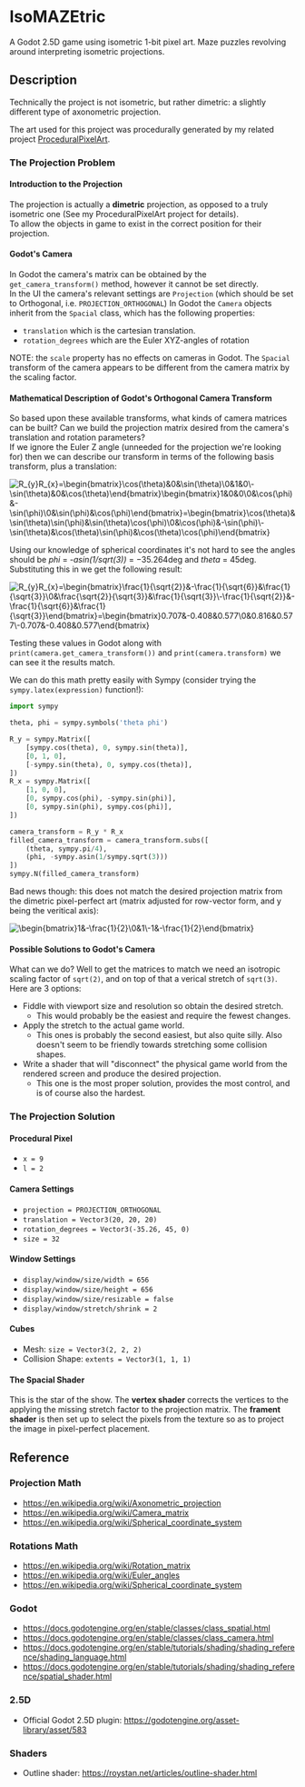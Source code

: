 # IsoMAZEtric
A Godot 2.5D game using isometric 1-bit pixel art. Maze puzzles revolving around interpreting isometric projections.

## Description
Technically the project is not isometric, but rather dimetric: a slightly different type of axonometric projection.

The art used for this project was procedurally generated by my related project [ProceduralPixelArt](https://github.com/jlcarr/ProceduralPixelArt).

### The Projection Problem
#### Introduction to the Projection
The projection is actually a **dimetric** projection, as opposed to a truly isometric one (See my ProceduralPixelArt project for details).  
To allow the objects in game to exist in the correct position for their projection.  

#### Godot's Camera
In Godot the camera's matrix can be obtained by the `get_camera_transform()` method, however it cannot be set directly.  
In the UI the camera's relevant settings are `Projection` (which should be set to Orthogonal, i.e. `PROJECTION_ORTHOGONAL`)
In Godot the `Camera` objects inherit from the `Spacial` class, which has the following properties:
   - `translation` which is the cartesian translation.
   - `rotation_degrees` which are the Euler XYZ-angles of rotation

NOTE: the `scale` property has no effects on cameras in Godot. The `Spacial` transform of the camera appears to be different from the camera matrix by the scaling factor.

#### Mathematical Description of Godot's Orthogonal Camera Transform
So based upon these available transforms, what kinds of camera matrices can be built? Can we build the projection matrix desired from the camera's translation and rotation parameters?  
If we ignore the Euler Z angle (unneeded for the projection we're looking for) then we can describe our transform in terms of the following basis transform, plus a translation:

![R_{y}R_{x}=\begin{bmatrix}\cos(\theta)&0&\sin(\theta)\\0&1&0\\-\sin(\theta)&0&\cos(\theta)\end{bmatrix}\begin{bmatrix}1&0&0\\0&\cos(\phi)&-\sin(\phi)\\0&\sin(\phi)&\cos(\phi)\end{bmatrix}=\begin{bmatrix}\cos(\theta)&\sin(\theta)\sin(\phi)&\sin(\theta)\cos(\phi)\\0&\cos(\phi)&-\sin(\phi)\\-\sin(\theta)&\cos(\theta)\sin(\phi)&\cos(\theta)\cos(\phi)\end{bmatrix}](https://render.githubusercontent.com/render/math?math=R_%7By%7DR_%7Bx%7D%3D%0A%5Cbegin%7Bbmatrix%7D%5Ccos%28%5Ctheta%29%260%26%5Csin%28%5Ctheta%29%5C%5C0%261%260%5C%5C-%5Csin%28%5Ctheta%29%260%26%5Ccos%28%5Ctheta%29%5Cend%7Bbmatrix%7D%20%0A%5Cbegin%7Bbmatrix%7D1%260%260%5C%5C0%26%5Ccos%28%5Cphi%29%26-%5Csin%28%5Cphi%29%5C%5C0%26%5Csin%28%5Cphi%29%26%5Ccos%28%5Cphi%29%5Cend%7Bbmatrix%7D%3D%0A%5Cbegin%7Bbmatrix%7D%5Ccos%28%5Ctheta%29%26%5Csin%28%5Ctheta%29%5Csin%28%5Cphi%29%26%5Csin%28%5Ctheta%29%5Ccos%28%5Cphi%29%5C%5C0%26%5Ccos%28%5Cphi%29%26-%5Csin%28%5Cphi%29%5C%5C-%5Csin%28%5Ctheta%29%26%5Ccos%28%5Ctheta%29%5Csin%28%5Cphi%29%26%5Ccos%28%5Ctheta%29%5Ccos%28%5Cphi%29%5Cend%7Bbmatrix%7D)

Using our knowledge of spherical coordinates it's not hard to see the angles should be *phi* = *-asin(1/sqrt(3))* = −35.264deg and *theta* = 45deg. Substituting this in we get the following result:

![R_{y}R_{x}=\begin{bmatrix}\frac{1}{\sqrt{2}}&-\frac{1}{\sqrt{6}}&\frac{1}{\sqrt{3}}\\0&\frac{\sqrt{2}}{\sqrt{3}}&\frac{1}{\sqrt{3}}\\-\frac{1}{\sqrt{2}}&-\frac{1}{\sqrt{6}}&\frac{1}{\sqrt{3}}\end{bmatrix}=\begin{bmatrix}0.707&-0.408&0.577\\0&0.816&0.577\\-0.707&-0.408&0.577\end{bmatrix}](https://render.githubusercontent.com/render/math?math=R_%7By%7DR_%7Bx%7D%3D%0A%5Cbegin%7Bbmatrix%7D%5Cfrac%7B1%7D%7B%5Csqrt%7B2%7D%7D%26-%5Cfrac%7B1%7D%7B%5Csqrt%7B6%7D%7D%26%5Cfrac%7B1%7D%7B%5Csqrt%7B3%7D%7D%5C%5C0%26%5Cfrac%7B%5Csqrt%7B2%7D%7D%7B%5Csqrt%7B3%7D%7D%26%5Cfrac%7B1%7D%7B%5Csqrt%7B3%7D%7D%5C%5C-%5Cfrac%7B1%7D%7B%5Csqrt%7B2%7D%7D%26-%5Cfrac%7B1%7D%7B%5Csqrt%7B6%7D%7D%26%5Cfrac%7B1%7D%7B%5Csqrt%7B3%7D%7D%5Cend%7Bbmatrix%7D%3D%0A%5Cbegin%7Bbmatrix%7D0.707%26-0.408%260.577%5C%5C0%260.816%260.577%5C%5C-0.707%26-0.408%260.577%5Cend%7Bbmatrix%7D)

Testing these values in Godot along with `print(camera.get_camera_transform())` and `print(camera.transform)` we can see it the results match.  

We can do this math pretty easily with Sympy (consider trying the `sympy.latex(expression)` function!):
```python
import sympy

theta, phi = sympy.symbols('theta phi')

R_y = sympy.Matrix([
    [sympy.cos(theta), 0, sympy.sin(theta)],
    [0, 1, 0],
    [-sympy.sin(theta), 0, sympy.cos(theta)],
])
R_x = sympy.Matrix([
    [1, 0, 0],
    [0, sympy.cos(phi), -sympy.sin(phi)],
    [0, sympy.sin(phi), sympy.cos(phi)],
])

camera_transform = R_y * R_x
filled_camera_transform = camera_transform.subs([
	(theta, sympy.pi/4), 
	(phi, -sympy.asin(1/sympy.sqrt(3)))
])
sympy.N(filled_camera_transform)
```

Bad news though: this does not match the desired projection matrix from the dimetric pixel-perfect art (matrix adjusted for row-vector form, and y being the veritical axis):

![\begin{bmatrix}1&-\frac{1}{2}\\0&1\\-1&-\frac{1}{2}\end{bmatrix}](https://render.githubusercontent.com/render/math?math=%5Cbegin%7Bbmatrix%7D1%26-%5Cfrac%7B1%7D%7B2%7D%5C%5C0%261%5C%5C-1%26-%5Cfrac%7B1%7D%7B2%7D%5Cend%7Bbmatrix%7D)

#### Possible Solutions to Godot's Camera
What can we do? Well to get the matrices to match we need an isotropic scaling factor of `sqrt(2)`, and on top of that a verical stretch of `sqrt(3)`. Here are 3 options:
- Fiddle with viewport size and resolution so obtain the desired stretch.
   - This would probably be the easiest and require the fewest changes.
- Apply the stretch to the actual game world.
   - This ones is probably the second easiest, but also quite silly. Also doesn't seem to be friendly towards stretching some collision shapes.
- Write a shader that will "disconnect" the physical game world from the rendered screen and produce the desired projection.
   - This one is the most proper solution, provides the most control, and is of course also the hardest.

### The Projection Solution
#### Procedural Pixel
- `x = 9`
- `l = 2`
#### Camera Settings
- `projection = PROJECTION_ORTHOGONAL`
- `translation = Vector3(20, 20, 20)`
- `rotation_degrees = Vector3(-35.26, 45, 0)`
- `size = 32`

#### Window Settings
- `display/window/size/width = 656`
- `display/window/size/height = 656`
- `display/window/size/resizable = false`
- `display/window/stretch/shrink = 2`

#### Cubes
- Mesh: `size = Vector3(2, 2, 2)`
- Collision Shape: `extents = Vector3(1, 1, 1)`

#### The Spacial Shader
This is the star of the show.
The **vertex shader** corrects the vertices to the applying the missing stretch factor to the projection matrix.
The **frament shader** is then set up to select the pixels from the texture so as to project the image in pixel-perfect placement.

## Reference
### Projection Math
- https://en.wikipedia.org/wiki/Axonometric_projection
- https://en.wikipedia.org/wiki/Camera_matrix
- https://en.wikipedia.org/wiki/Spherical_coordinate_system

### Rotations Math
- https://en.wikipedia.org/wiki/Rotation_matrix
- https://en.wikipedia.org/wiki/Euler_angles
- https://en.wikipedia.org/wiki/Spherical_coordinate_system


### Godot
- https://docs.godotengine.org/en/stable/classes/class_spatial.html
- https://docs.godotengine.org/en/stable/classes/class_camera.html
- https://docs.godotengine.org/en/stable/tutorials/shading/shading_reference/shading_language.html
- https://docs.godotengine.org/en/stable/tutorials/shading/shading_reference/spatial_shader.html

### 2.5D
- Official Godot 2.5D plugin: https://godotengine.org/asset-library/asset/583

### Shaders
- Outline shader: https://roystan.net/articles/outline-shader.html
